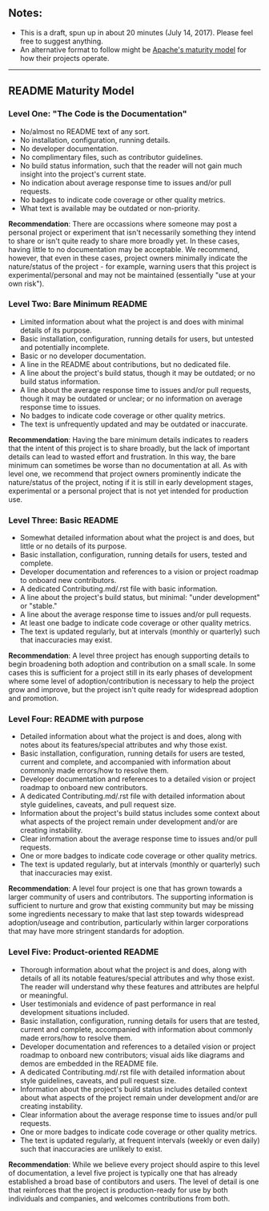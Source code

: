 ## Notes:
- This is a draft, spun up in about 20 minutes (July 14, 2017). Please feel free to suggest anything.
- An alternative format to follow might be [Apache's maturity model](https://community.apache.org/apache-way/apache-project-maturity-model.html) for how their projects operate.

*****
## README Maturity Model

### Level One: "The Code is the Documentation"
- No/almost no README text of any sort.
- No installation, configuration, running details.
- No developer documentation.
- No complimentary files, such as contributor guidelines.
- No build status information, such that the reader will not gain much insight into the project's current state.
- No indication about average response time to issues and/or pull requests.
- No badges to indicate code coverage or other quality metrics.
- What text is available may be outdated or non-priority.

**Recommendation**: There are occassions where someone may post a personal project or experiment that isn't necessarily something they intend to share or isn't quite ready to share more broadly yet. In these cases, having little to no documentation may be acceptable. We recommend, however, that even in these cases, project owners minimally indicate the nature/status of the project - for example, warning users that this project is experimental/personal and may not be maintained (essentially "use at your own risk").

### Level Two: Bare Minimum README
- Limited information about what the project is and does with minimal details of its purpose.
- Basic installation, configuration, running details for users, but untested and potentially incomplete.
- Basic or no developer documentation.
- A line in the README about contributions, but no dedicated file.
- A line about the project's build status, though it may be outdated; or no build status information.
- A line about the average response time to issues and/or pull requests, though it may be outdated or unclear; or no information on average response time to issues.
- No badges to indicate code coverage or other quality metrics.
- The text is unfrequently updated and may be outdated or inaccurate.

**Recommendation**: Having the bare minimum details indicates to readers that the intent of this project is to share broadly, but the lack of important details can lead to wasted effort and frustration. In this way, the bare minimum can sometimes be worse than no documentation at all. As with level one, we recommend that project owners prominently indicate the nature/status of the project, noting if it is still in early development stages, experimental or a personal project that is not yet intended for production use.

### Level Three: Basic README
- Somewhat detailed information about what the project is and does, but little or no details of its purpose.
- Basic installation, configuration, running details for users, tested and complete.
- Developer documentation and references to a vision or project roadmap to onboard new contributors.
- A dedicated Contributing.md/.rst file with basic information.
- A line about the project's build status, but minimal: "under development" or "stable."
- A line about the average response time to issues and/or pull requests.
- At least one badge to indicate code coverage or other quality metrics.
- The text is updated regularly, but at intervals (monthly or quarterly) such that inaccuracies may exist.

**Recommendation**: A level three project has enough supporting details to begin broadening both adoption and contribution on a small scale. In some cases this is sufficient for a project still in its early phases of development where some level of adoption/contribution is necessary to help the project grow and improve, but the project isn't quite ready for widespread adoption and promotion.

### Level Four: README with purpose
- Detailed information about what the project is and does, along with notes about its features/special attributes and why those exist.
- Basic installation, configuration, running details for users are tested, current and complete, and accompanied with information about commonly made errors/how to resolve them.
- Developer documentation and references to a detailed vision or project roadmap to onboard new contributors.
- A dedicated Contributing.md/.rst file with detailed information about style guidelines, caveats, and pull request size.
- Information about the project's build status includes some context about what aspects of the project remain under development and/or are creating instability.
- Clear information about the average response time to issues and/or pull requests.
- One or more badges to indicate code coverage or other quality metrics.
- The text is updated regularly, but at intervals (monthly or quarterly) such that inaccuracies may exist.

**Recommendation**: A level four project is one that has grown towards a larger community of users and contributors. The supporting information is sufficient to nurture and grow that existing community but may be missing some ingredients necessary to make that last step towards widespread adoption/useage and contribution, particularly within larger corporations that may have more stringent standards for adoption.

### Level Five: Product-oriented README
- Thorough information about what the project is and does, along with details of all its notable features/special attributes and why those exist. The reader will understand why these features and attributes are helpful or meaningful.
- User testimonials and evidence of past performance in real development situations included.
- Basic installation, configuration, running details for users that are tested, current and complete, accompanied with information about commonly made errors/how to resolve them.
- Developer documentation and references to a detailed vision or project roadmap to onboard new contributors; visual aids like diagrams and demos are embedded in the README file.
- A dedicated Contributing.md/.rst file with detailed information about style guidelines, caveats, and pull request size.
- Information about the project's build status includes detailed context about what aspects of the project remain under development and/or are creating instability.
- Clear information about the average response time to issues and/or pull requests.
- One or more badges to indicate code coverage or other quality metrics.
- The text is updated regularly, at frequent intervals (weekly or even daily) such that inaccuracies are unlikely to exist.

**Recommendation**: While we believe every project should aspire to this level of documentation, a level five project is typically one that has already established a broad base of contibutors and users. The level of detail is one that reinforces that the project is production-ready for use by both individuals and companies, and welcomes contributions from both.
